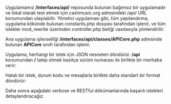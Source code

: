 Uygulamamız **/interfaces/api/** reposunda bulunan bağımsız bir uygulamadır ve lokal olarak test etmek için cashmusic.org adresindeki /api/ URL konumundan ulaşılabilir. Yönetici uygulaması gibi, tüm yapılandırma, uygulama kökünde bulunan constants.php dosyası tarafından işlenir, ve tüm istekler mod_rewrite üzerinden controller.php betiği vasıtasıyla yönlendirilir.

Ana uygulama işlevselliği **/interfaces/api/classes/APICore.php** adresinde bulunan **APICore** sınıfı tarafından işlenir.

Uygulama, herhangi bir istek için JSON nesneleri döndürür. **/api** konumundan **/** talep etmek basitçe sürüm numarası ile birlikte bir merhaba verir:

<script src="https://gist.github.com/jessevondoom/b51b3ec5bee653d46cff.js"></script>

Hatalı bir istek, durum kodu ve mesajlarla birlikte daha standart bir format döndürür:

<script src="https://gist.github.com/jessevondoom/c01eaae218cb6129acbf.js"></script>

Daha sonra aşağıdaki verbose ve RESTful dökümanlarında başarılı istekleri detaylandıracağız.
